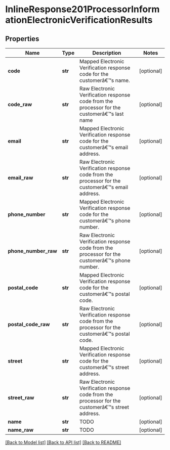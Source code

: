 # InlineResponse201ProcessorInformationElectronicVerificationResults

## Properties
Name | Type | Description | Notes
------------ | ------------- | ------------- | -------------
**code** | **str** | Mapped Electronic Verification response code for the customerâ€™s name.  | [optional] 
**code_raw** | **str** | Raw Electronic Verification response code from the processor for the customerâ€™s last name | [optional] 
**email** | **str** | Mapped Electronic Verification response code for the customerâ€™s email address.  | [optional] 
**email_raw** | **str** | Raw Electronic Verification response code from the processor for the customerâ€™s email address. | [optional] 
**phone_number** | **str** | Mapped Electronic Verification response code for the customerâ€™s phone number.  | [optional] 
**phone_number_raw** | **str** | Raw Electronic Verification response code from the processor for the customerâ€™s phone number. | [optional] 
**postal_code** | **str** | Mapped Electronic Verification response code for the customerâ€™s postal code.  | [optional] 
**postal_code_raw** | **str** | Raw Electronic Verification response code from the processor for the customerâ€™s postal code. | [optional] 
**street** | **str** | Mapped Electronic Verification response code for the customerâ€™s street address.  | [optional] 
**street_raw** | **str** | Raw Electronic Verification response code from the processor for the customerâ€™s street address. | [optional] 
**name** | **str** | TODO  | [optional] 
**name_raw** | **str** | TODO | [optional] 

[[Back to Model list]](../README.md#documentation-for-models) [[Back to API list]](../README.md#documentation-for-api-endpoints) [[Back to README]](../README.md)


